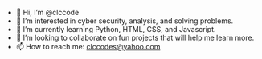 - 👋 Hi, I’m @clccode
- 👀 I’m interested in cyber security, analysis, and solving problems.
- 🌱 I’m currently learning Python, HTML, CSS, and Javascript.
- 💞️ I’m looking to collaborate on fun projects that will help me learn more.
- 📫 How to reach me: clccodes@yahoo.com

<!---
clccode/clccode is a ✨ special ✨ repository because its `README.md` (this file) appears on your GitHub profile.
You can click the Preview link to take a look at your changes.
--->
